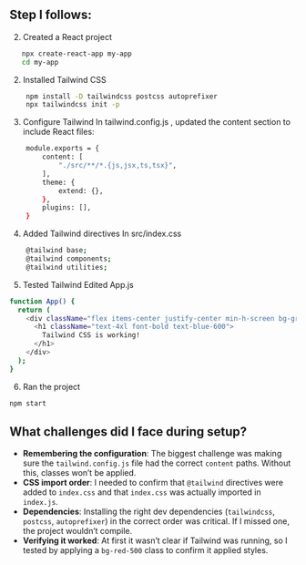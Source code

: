 ## Step I follows:
2. Created a React project
```bash
   npx create-react-app my-app
   cd my-app
```
2. Installed Tailwind CSS
```bash
    npm install -D tailwindcss postcss autoprefixer
    npx tailwindcss init -p
```
3. Configure Tailwind
In tailwind.config.js , updated the content section to include React files:
```bash
    module.exports = {
        content: [
            "./src/**/*.{js,jsx,ts,tsx}",
        ],
        theme: {
            extend: {},
        },
        plugins: [],
    }
```
4. Added Tailwind directives
In src/index.css
```bash
    @tailwind base;
    @tailwind components;
    @tailwind utilities;
```
5. Tested Tailwind
Edited App.js
```bash
function App() {
  return (
    <div className="flex items-center justify-center min-h-screen bg-gray-100">
      <h1 className="text-4xl font-bold text-blue-600">
        Tailwind CSS is working!
      </h1>
    </div>
  );
}

```
6. Ran the project
```bash
npm start
```

## What challenges did I face during setup?
- **Remembering the configuration**: The biggest challenge was making sure the `tailwind.config.js` file had the correct `content` paths. Without this, classes won’t be applied.  
- **CSS import order**: I needed to confirm that `@tailwind` directives were added to `index.css` and that `index.css` was actually imported in `index.js`.  
- **Dependencies**: Installing the right dev dependencies (`tailwindcss`, `postcss`, `autoprefixer`) in the correct order was critical. If I missed one, the project wouldn’t compile.  
- **Verifying it worked**: At first it wasn’t clear if Tailwind was running, so I tested by applying a `bg-red-500` class to confirm it applied styles.  
